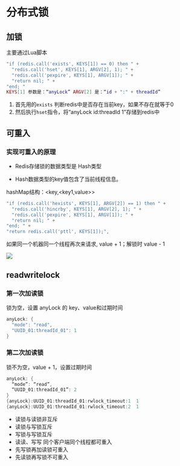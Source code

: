 # 分布式锁

## 加锁

主要通过Lua脚本

```lua
"if (redis.call('exists', KEYS[1]) == 0) then " +
  "redis.call('hset', KEYS[1], ARGV[2], 1); " +
  "redis.call('pexpire', KEYS[1], ARGV[1]); " +
  "return nil; " +
"end; "
KEYS[1] 参数是：“anyLock” ARGV[2] 是：“id + ":" + threadId”
```

1. 首先用的`exists` 判断redis中是否存在当前key，如果不存在就等于0
2. 然后执行`hset`指令，将“anyLock id:threadId 1”存储到redis中

## 可重入

### 实现可重入的原理

- Redis存储锁的数据类型是 Hash类型 

- Hash数据类型的key值包含了当前线程信息。

hashMap结构：<key,<key1,value>>

```lua
"if (redis.call('hexists', KEYS[1], ARGV[2]) == 1) then " +
  "redis.call('hincrby', KEYS[1], ARGV[2], 1); " +
  "redis.call('pexpire', KEYS[1], ARGV[1]); " +
  "return nil; " +
"end; " +
"return redis.call('pttl', KEYS[1]);",
```

如果同一个机器同一个线程再次来请求, value + 1；解锁时 value - 1



![](https://tva1.sinaimg.cn/large/007S8ZIlly1ggloszfm95j30zk0ozdhf.jpg)



## readwritelock

### 第一次加读锁

锁为空，设置 anyLock 的 key、value和过期时间

```java
anyLock: {
  "mode": "read",
  "UUID_01:threadId_01": 1
}
```

### 第二次加读锁

锁不为空，value + 1，设置过期时间

```java
anyLock: {
  “mode”: “read”,
  “UUID_01:threadId_01”: 2
}
{anyLock}:UUID_01:threadId_01:rwlock_timeout:1  1
{anyLock}:UUID_01:threadId_01:rwlock_timeout:2  1
```



- 读锁与读锁非互斥
- 读锁与写锁互斥
- 写锁与写锁互斥
- 读读、写写 同个客户端同个线程都可重入
- 先写锁再加读锁可重入
- 先读锁再写锁不可重入